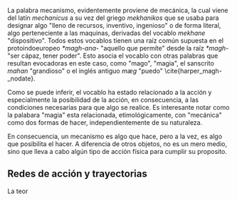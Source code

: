 La palabra mecanismo, evidentemente proviene de mecánica, la cual viene del latín *mechanicus* a su vez del griego *mekhanikos* que se usaba para designar algo "lleno de recursos, inventivo, ingenioso" o de forma literal, algo perteneciente a las maquinas, derivadas del vocablo *mekhane* "dispositivo". Todos estos vocablos tienen una raíz común supuesta en el protoindoeuropeo *\*magh-ana-* "aquello que permíte" desde la raíz *\*magh-* "ser cápaz, tener poder". Esto asocia el vocablo con otras palabras que resultan evocadoras en este caso, como "mago", "magia", el sanscrito *mahan* "grandioso" o el inglés antiguo *mæg* "puedo" \cite{harper_magh-_nodate}.

Como se puede inferir, el vocablo ha estado relacionado a la acción y especialmente la posibilidad de la acción, en consecuencia, a las condiciones necesarias para que algo se realice. Es interesante notar como la palabara "magia" esta relacionada, etimológicamente, con "mecánica" como dos formas de hacer, independientemente de su naturaleza.

En consecuencia, un mecanismo es algo que hace, pero a la vez, es algo que posibilita el hacer. A diferencia de otros objetos, no es un mero medio, sino que lleva a cabo algún tipo de acción física para cumplir su proposito.

## Redes de acción y trayectorias

La teor

